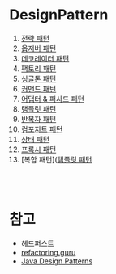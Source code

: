 # DesignPattern

1. [전략 패턴](https://github.com/StudyForSpringBoot/DesignPattern/pull/1)
2. [옵저버 패턴](https://github.com/StudyForBetterLife/DesignPattern/pull/2)
3. [데코레이터 패턴](https://github.com/StudyForBetterLife/DesignPattern/pull/3)
4. [팩토리 패턴](https://github.com/StudyForBetterLife/DesignPattern/pull/4)
5. [싱글톤 패턴](https://github.com/StudyForBetterLife/DesignPattern/pull/5)
6. [커맨드 패턴](https://github.com/StudyForBetterLife/DesignPattern/pull/6)
7. [어댑터 & 퍼사드 패턴](https://github.com/StudyForBetterLife/DesignPattern/pull/7)
8. [탬플릿 패턴](https://github.com/StudyForBetterLife/DesignPattern/pull/8)
9. [반복자 패턴](https://github.com/StudyForBetterLife/DesignPattern/pull/9)
10. [컴포지트 패턴](https://github.com/StudyForBetterLife/DesignPattern/pull/10)
11. [상태 패턴](https://github.com/StudyForBetterLife/DesignPattern/pull/11)
12. [프록시 패턴](https://github.com/StudyForBetterLife/DesignPattern/pull/12)
13. [복합 패턴]([탬플릿 패턴](https://github.com/StudyForBetterLife/DesignPattern/pull/13)

</br>
</br>

# 참고
- [헤드퍼스트](https://wickedlysmart.com/head-first-design-patterns/)
- [refactoring.guru](https://refactoring.guru/ko/design-patterns)
- [Java Design Patterns](https://java-design-patterns.com/)
